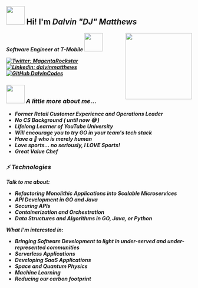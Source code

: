 <h2><i></i><img src="https://media.giphy.com/media/1C8bHHJturSx2/giphy.gif" width="50"> Hi! I'm <i>Dalvin <b>"DJ"<b> Matthews </h2>

<img align='right' src="https://www.nicepng.com/png/full/412-4126643_how-go-gopher.png" width="180">

<p><em>Software Engineer at T-Mobile </a><img src="https://media.giphy.com/media/QAIFFb7XDhM4TVkHg4/giphy.gif" width="50">

[![Twitter: MagentaRockstar](https://img.shields.io/twitter/follow/MagentaRockstar?style=social)](https://twitter.com/MagentaRockstar)
[![Linkedin: dalvinmatthews](https://img.shields.io/badge/-dalvinmatthews-blue?style=flat-square&logo=Linkedin&logoColor=white&link=https://www.linkedin.com/in/dalvinmatthews/)](https://www.linkedin.com/in/dalvinmatthews/)
[![GitHub DalvinCodes](https://img.shields.io/github/followers/DalvinCodes?label=follow&style=social)](https://github.com/DalvinCodes)

### <img src="https://gophercises.com/img/gophercises_jumping.gif" width="50"> A little more about me... 

* Former Retail Customer Experience and Operations Leader
* No CS Background ( until now 😅 )
* Lifelong Learner of YouTube University
* Will encourage you to try GO in your team's tech stack
* Have a 🐩 who is merely human
* Love sports... no seriously, I LOVE Sports! 
* Great Value Chef


### ⚡ Technologies
Talk to me about:
- Refactoring Monolithic Applications into Scalable Microservices
- API Development in GO and Java
- Securing APIs
- Containerization and Orchestration 
- Data Structures and Algorithms in GO, Java, or Python

What I'm interested in:
- Bringing Software Development to light in under-served and under-represented communities
- Serverless Applications
- Developing SaaS Applications
- Space and Quantum Physics 
- Machine Learning 
- Reducing our carbon footprint
